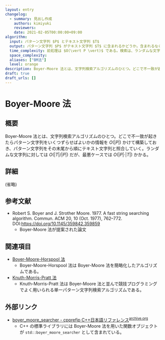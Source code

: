 ```yaml
---
layout: entry
changelog:
  - summary: 見出し作成
    authors: kimiyuki
    reviewers:
    date: 2021-02-05T00:00:00+09:00
algorithm:
  input: パターン文字列 $P$ とテキスト文字列 $T$
  output: パターン文字列 $P$ がテキスト文字列 $T$ に含まれるかどうか。含まれるならその位置も求める。
  time_complexity: 前処理は $O(\vert P \vert)$ である。検索は、ランダムな文字列に対しては $O(\vert T \vert / \vert P \vert)$ だが最悪ケースは $O(\vert P \vert \cdot \vert T \vert)$ である。
  space_complexity:
  aliases: ["BM法"]
  level: orange
description: Boyer-Moore 法とは、文字列検索アルゴリズムのひとつ。どこで不一致が起きたらパターン文字列をいくつずらせばよいかの情報を $O(\vert P \vert)$ かけて構築しておき、パターン文字列をその末尾から順にテキスト文字列と照合していく。ランダムな文字列に対しては $O(\vert T \vert / \vert P \vert)$ だが、最悪ケースでは $O(\vert P \vert \cdot \vert T \vert)$ かかる。
draft: true
draft_urls: []
---
```


# Boyer-Moore 法

## 概要

Boyer-Moore 法とは、文字列検索アルゴリズムのひとつ。どこで不一致が起きたらパターン文字列をいくつずらせばよいかの情報を $O(\vert P \vert)$ かけて構築しておき、パターン文字列をその末尾から順にテキスト文字列と照合していく。ランダムな文字列に対しては $O(\vert T \vert / \vert P \vert)$ だが、最悪ケースでは $O(\vert P \vert \cdot \vert T \vert)$ かかる。

## 詳細

(省略)

## 参考文献

-   Robert S. Boyer and J. Strother Moore. 1977. A fast string searching algorithm. Commun. ACM 20, 10 (Oct. 1977), 762–772. DOI:<https://doi.org/10.1145/359842.359859>
    -   Boyer-Moore 法が提案された論文

## 関連項目

-   [Boyer-Moore-Horspool 法](/algorithm-encyclopedia/boyer-moore-horspool)
    -   Boyer-Moore-Horspool 法は Boyer-Moore 法を簡略化したアルゴリズムである。
-   [Knuth-Morris-Pratt 法](/algorithm-encyclopedia/knuth-morris-pratt)
    -   Knuth-Morris-Pratt 法は Boyer-Moore 法と並んで競技プログラミングでよく用いられる単一パターン文字列検索アルゴリズムである。

## 外部リンク

-   [boyer_moore_searcher - cpprefjp C++日本語リファレンス](https://cpprefjp.github.io/reference/functional/boyer_moore_searcher.html)<sup>[archive.org](https://web.archive.org/web/20210225123633/https://cpprefjp.github.io/reference/functional/boyer_moore_searcher.html)</sup>
    -   C++ の標準ライブラリには Boyer-Moore 法を用いた関数オブジェクトが `std::boyer_moore_searcher` として含まれている。
